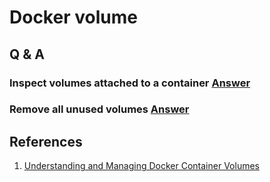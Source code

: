 # Docker volume

## Q & A

### Inspect volumes attached to a container [Answer](https://github.com/Shaowen310/experience/blob/master/docker/docker-inspect.md#inspect-volumes-attached-to-a-container)

### Remove all unused volumes [Answer](https://github.com/Shaowen310/experience/blob/master/docker/docker-system.md#remove-all-unused-objects)

## References

1. [Understanding and Managing Docker Container Volumes](https://www.ionos.com/community/server-cloud-infrastructure/docker/understanding-and-managing-docker-container-volumes/)
